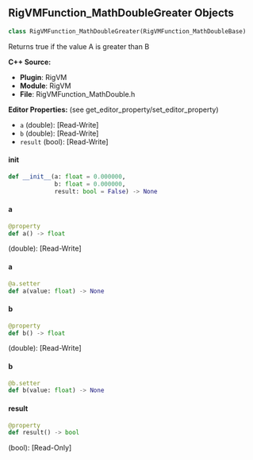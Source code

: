 ## RigVMFunction_MathDoubleGreater Objects

```python
class RigVMFunction_MathDoubleGreater(RigVMFunction_MathDoubleBase)
```

Returns true if the value A is greater than B

**C++ Source:**

- **Plugin**: RigVM
- **Module**: RigVM
- **File**: RigVMFunction_MathDouble.h

**Editor Properties:** (see get_editor_property/set_editor_property)

- ``a`` (double):  [Read-Write]
- ``b`` (double):  [Read-Write]
- ``result`` (bool):  [Read-Write]

<a id="unreal.RigVMFunction_MathDoubleGreater.__init__"></a>

#### __init__

```python
def __init__(a: float = 0.000000,
             b: float = 0.000000,
             result: bool = False) -> None
```

<a id="unreal.RigVMFunction_MathDoubleGreater.a"></a>

#### a

```python
@property
def a() -> float
```

(double):  [Read-Write]

<a id="unreal.RigVMFunction_MathDoubleGreater.a"></a>

#### a

```python
@a.setter
def a(value: float) -> None
```

<a id="unreal.RigVMFunction_MathDoubleGreater.b"></a>

#### b

```python
@property
def b() -> float
```

(double):  [Read-Write]

<a id="unreal.RigVMFunction_MathDoubleGreater.b"></a>

#### b

```python
@b.setter
def b(value: float) -> None
```

<a id="unreal.RigVMFunction_MathDoubleGreater.result"></a>

#### result

```python
@property
def result() -> bool
```

(bool):  [Read-Only]

<a id="unreal.RigUnit_MathDoubleGreater"></a>